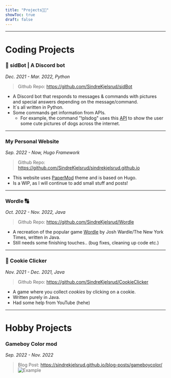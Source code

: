 ```yaml
---
title: "Projects👨‍💻"
showToc: true
draft: false
---
```

---
# Coding Projects
### 🤖 sidBot | A Discord bot
_Dec. 2021 - Mar. 2022, Python_
>Github Repo: <https://github.com/SindreKjelsrud/sidBot>
- A Discord bot that responds to messages & commands with pictures and special answers depending on the message/command.
- It´s all written in Python.
- Some commands get information from APIs.
    - For example, the command "!plsdog" uses this [API](https://dog.ceo/api) to show the user some cute pictures of dogs across the internet.
---
### My Personal Website
_Sep. 2022 - Now, Hugo Framework_
>Github Repo: <https://github.com/SindreKjelsrud/sindrekjelsrud.github.io>
- This website uses [PaperMod](https://github.com/adityatelange/hugo-PaperMod) theme and is based on Hugo.
- Is a WIP, as I will continue to add small stuff and posts!
---
### Wordle 🔠
_Oct. 2022 - Nov. 2022, Java_
>Github Repo: <https://github.com/SindreKjelsrud/Wordle>
- A recreation of the popular game [Wordle](https://www.nytimes.com/games/wordle/index.html) by Josh Wardle/The New York Times, written in Java.
- Still needs some finishing touches.. (bug fixes, cleaning up code etc.)
---
### 🍪 Cookie Clicker
_Nov. 2021 - Dec. 2021, Java_
>Github Repo: <https://github.com/SindreKjelsrud/CookieClicker>
- A game where you collect _cookies_ by clicking on a cookie.
- Written purely in Java.
- Had some help from YouTube (hehe)
---
# Hobby Projects
### Gameboy Color mod
_Sep. 2022 - Nov. 2022_
>Blog Post: https://sindrekjelsrud.github.io/blog-posts/gameboycolor/
![Example](/img/gameboy-post/example.jpg)
